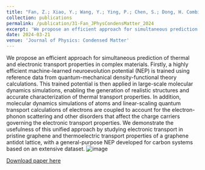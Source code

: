 ```yaml
---
title: "Fan, Z.; Xiao, Y.; Wang, Y.; Ying, P.; Chen, S.; Dong, H. Combining linear-scaling quantum transport and machine-learning molecular dynamics to study thermal and electronic transports in complex materials. J Phys Condens Matter 2024. DOI: 10.1088/1361-648X/ad31c2"
collection: publications
permalink: /publication/31-Fan_JPhysCondensMatter_2024
excerpt: 'We propose an efficient approach for simultaneous prediction of thermal and electronic transport properties in complex materials.'
date: 2024-03-21
venue: 'Journal of Physics: Condensed Matter'
---
```


We propose an efficient approach for simultaneous prediction of thermal and electronic transport properties in complex materials. Firstly, a highly efficient machine-learned neuroevolution potential (NEP) is trained using reference data from quantum-mechanical density-functional theory calculations. This trained potential is then applied in large-scale molecular dynamics simulations, enabling the generation of realistic structures and accurate characterization of thermal transport properties. In addition, molecular dynamics simulations of atoms and linear-scaling quantum transport calculations of electrons are coupled to account for the electron-phonon scattering and other disorders that affect the charge carriers governing the electronic transport properties. We demonstrate the usefulness of this unified approach by studying electronic transport in pristine graphene and thermoelectric transport properties of a graphene antidot lattice, with a general-purpose NEP developed for carbon systems based on an extensive dataset.
![image](https://github.com/hityingph/hityingph.github.io/assets/54773018/c39d9add-380f-496c-a0e1-bc3ef34c988b)

[Download paper here](http://hityingph.github.io/files/31-Fan_JPhysCondensMatter_2024.pdf)

